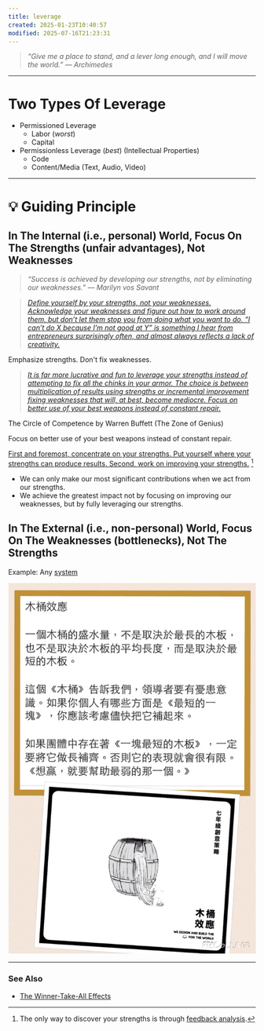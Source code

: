 ```yaml
---
title: leverage
created: 2025-01-23T10:40:57
modified: 2025-07-16T21:23:31
---
```


> _“Give me a place to stand, and a lever long enough, and I will move the world.” — Archimedes_

---

# Two Types Of Leverage

* Permissioned Leverage
	* Labor (_worst_)
	* Capital
* Permissionless Leverage (_best_) (Intellectual Properties)
	* Code
	* Content/Media (Text, Audio, Video)

---

# 💡 Guiding Principle

## In The Internal (i.e., personal) World, Focus On The Strengths (unfair advantages), Not Weaknesses

> _“Success is achieved by developing our strengths, not by eliminating our weaknesses.” — Marilyn vos Savant_

> _[Define yourself by your strengths, not your weaknesses. Acknowledge your weaknesses and figure out how to work around them, but don’t let them stop you from doing what you want to do. “I can’t do X because I’m not good at Y” is something I hear from entrepreneurs surprisingly often, and almost always reflects a lack of creativity.](https://blog.samaltman.com/how-to-be-successful)_

Emphasize strengths. Don't fix weaknesses.

> _[It is far more lucrative and fun to leverage your strengths instead of attempting to fix all the chinks in your armor. The choice is between multiplication of results using strengths or incremental improvement fixing weaknesses that will, at best, become mediocre. Focus on better use of your best weapons instead of constant repair.](https://x.com/tferriss/status/1813970861742755865)_

The Circle of Competence by Warren Buffett (The Zone of Genius)

Focus on better use of your best weapons instead of constant repair.

[First and foremost, concentrate on your strengths. Put yourself where your strengths can produce results. Second, work on improving your strengths.](https://hbr.org/2005/01/managing-oneself) [^1]

* We can only make our most significant contributions when we act from our strengths.
* We achieve the greatest impact not by focusing on improving our weaknesses, but by fully leveraging our strengths.

## In The External (i.e., non-personal) World, Focus On The Weaknesses (bottlenecks), Not The Strengths

Example: Any [system](Systems%20over%20goals.md)

![](../_attachments/892a43eb93bd11e6921b8c2e3e2301b8.png)

---

### See Also

* [The Winner-Take-All Effects](The%20Winner-Take-All%20Effects.md)

[^1]: The only way to discover your strengths is through [feedback analysis](https://sketchplanations.com/feedback-analysis).
